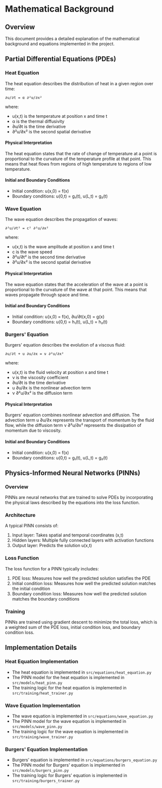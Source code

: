 # Mathematical Background

## Overview
This document provides a detailed explanation of the mathematical background and equations implemented in the project.

## Partial Differential Equations (PDEs)

### Heat Equation
The heat equation describes the distribution of heat in a given region over time:
```
∂u/∂t = α ∂²u/∂x²
```
where:
- u(x,t) is the temperature at position x and time t
- α is the thermal diffusivity
- ∂u/∂t is the time derivative
- ∂²u/∂x² is the second spatial derivative

#### Physical Interpretation
The heat equation states that the rate of change of temperature at a point is proportional to the curvature of the temperature profile at that point. This means that heat flows from regions of high temperature to regions of low temperature.

#### Initial and Boundary Conditions
- Initial condition: u(x,0) = f(x)
- Boundary conditions: u(0,t) = g₁(t), u(L,t) = g₂(t)

### Wave Equation
The wave equation describes the propagation of waves:
```
∂²u/∂t² = c² ∂²u/∂x²
```
where:
- u(x,t) is the wave amplitude at position x and time t
- c is the wave speed
- ∂²u/∂t² is the second time derivative
- ∂²u/∂x² is the second spatial derivative

#### Physical Interpretation
The wave equation states that the acceleration of the wave at a point is proportional to the curvature of the wave at that point. This means that waves propagate through space and time.

#### Initial and Boundary Conditions
- Initial condition: u(x,0) = f(x), ∂u/∂t(x,0) = g(x)
- Boundary conditions: u(0,t) = h₁(t), u(L,t) = h₂(t)

### Burgers' Equation
Burgers' equation describes the evolution of a viscous fluid:
```
∂u/∂t + u ∂u/∂x = ν ∂²u/∂x²
```
where:
- u(x,t) is the fluid velocity at position x and time t
- ν is the viscosity coefficient
- ∂u/∂t is the time derivative
- u ∂u/∂x is the nonlinear advection term
- ν ∂²u/∂x² is the diffusion term

#### Physical Interpretation
Burgers' equation combines nonlinear advection and diffusion. The advection term u ∂u/∂x represents the transport of momentum by the fluid flow, while the diffusion term ν ∂²u/∂x² represents the dissipation of momentum due to viscosity.

#### Initial and Boundary Conditions
- Initial condition: u(x,0) = f(x)
- Boundary conditions: u(0,t) = g₁(t), u(L,t) = g₂(t)

## Physics-Informed Neural Networks (PINNs)

### Overview
PINNs are neural networks that are trained to solve PDEs by incorporating the physical laws described by the equations into the loss function.

### Architecture
A typical PINN consists of:
1. Input layer: Takes spatial and temporal coordinates (x,t)
2. Hidden layers: Multiple fully connected layers with activation functions
3. Output layer: Predicts the solution u(x,t)

### Loss Function
The loss function for a PINN typically includes:
1. PDE loss: Measures how well the predicted solution satisfies the PDE
2. Initial condition loss: Measures how well the predicted solution matches the initial condition
3. Boundary condition loss: Measures how well the predicted solution matches the boundary conditions

### Training
PINNs are trained using gradient descent to minimize the total loss, which is a weighted sum of the PDE loss, initial condition loss, and boundary condition loss.

## Implementation Details

### Heat Equation Implementation
- The heat equation is implemented in `src/equations/heat_equation.py`
- The PINN model for the heat equation is implemented in `src/models/heat_pinn.py`
- The training logic for the heat equation is implemented in `src/training/heat_trainer.py`

### Wave Equation Implementation
- The wave equation is implemented in `src/equations/wave_equation.py`
- The PINN model for the wave equation is implemented in `src/models/wave_pinn.py`
- The training logic for the wave equation is implemented in `src/training/wave_trainer.py`

### Burgers' Equation Implementation
- Burgers' equation is implemented in `src/equations/burgers_equation.py`
- The PINN model for Burgers' equation is implemented in `src/models/burgers_pinn.py`
- The training logic for Burgers' equation is implemented in `src/training/burgers_trainer.py` 